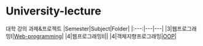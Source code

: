 # University-lecture
대학 강의 과제&amp;프로젝트
|Semester|Subject|Folder|
|:---:|---|---|
|3|웹프로그래밍I|[Web-programming](https://github.com/yejin-e/University-lecture/tree/main/Web-programming/Project-1)|
|4|웹프로그래밍II||
|4|객체지향프로그래밍|[OOP](https://github.com/yejin-e/University-lecture/tree/yejin-e-patch-5/OOP)|
